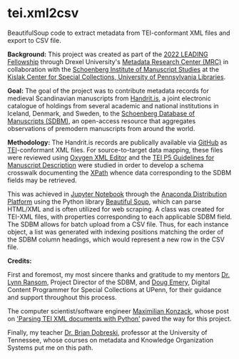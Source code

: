 # tei.xml2csv
BeautifulSoup code to extract metadata from TEI-conformant XML files and export to CSV file.

<b>Background:</b>
This project was created as part of the <a href="https://cci.drexel.edu/mrc/leading/">2022 LEADING Fellowship</a> through Drexel University's <a href="https://cci.drexel.edu/mrc/">Metadata Research Center (MRC)</a> in collaboration with the <a href="https://schoenberginstitute.org/">Schoenberg Institute of Manuscript Studies</a> at the <a href="https://www.library.upenn.edu/kislak">Kislak Center for Special Collections, University of Pennsylvania Libraries</a>.

<b>Goal:</b>
The goal of the project was to contribute metadata records for medieval Scandinavian manuscripts from <a href="https://handrit.is/?lang=en">Handrit.is</a>, a joint electronic catalogue of holdings from several academic and national institutions in Iceland, Denmark, and Sweden, to the <a href="https://sdbm.library.upenn.edu/">Schoenberg Database of Manuscripts (SDBM)</a>, an open-access resource that aggregates observations of premodern manuscripts from around the world. 

<b>Methodology:</b>
The Handrit.is records are publically available via <a href="https://github.com/Handrit">GitHub</a> as <a href="https://tei-c.org/">TEI</a>-conformant XML files. For source-to-target data mapping, these files were reviewed using <a href="https://www.oxygenxml.com/">Oxygen XML Editor</a> and the <a href="https://tei-c.org/release/doc/tei-p5-doc/en/html/MS.html">TEI P5 Guidelines for Manuscript Description</a> were studied in order to develop a schema crosswalk documenting the <a href="https://en.wikipedia.org/wiki/XPath">XPath</a> whence data corresponding to the SDBM fields may be retrieved.

This was achieved in <a href="https://jupyter.org/">Jupyter Notebook</a> through the <a href="https://www.anaconda.com/">Anaconda Distribution Platform</a> using the Python library <a href="https://www.crummy.com/software/BeautifulSoup/bs4/doc/">Beautiful Soup</a>, which can parse HTML/XML and is often utilized for web scraping. A class was created for TEI-XML files, with properties corresponding to each applicable SDBM field. The SDBM allows for batch upload from a CSV file. Thus, for each instance object, a list was generated with indexing positions matching the order of the SDBM column headings, which would represent a new row in the CSV file.

<b>Credits:</b>

First and foremost, my most sincere thanks and gratitude to my mentors <a href="https://www.library.upenn.edu/detail/person/lynn-ransom">Dr. Lynn Ransom</a>, Project Director of the SDBM, and <a href="https://www.library.upenn.edu/detail/person/douglas-emery">Doug Emery</a>, Digital Content Programmer for Special Collections at UPenn, for their guidance and support throughout this process.

The computer scientist/software engineer <a href="https://de.linkedin.com/in/maximilian-konzack-a94314a5">Maximilian Konzack</a>, whose post on <a href="https://komax.github.io/blog/text/python/xml/parsing_tei_xml_python/">'Parsing TEI XML documents with Python'</a> paved the way for this project.

Finally, my teacher <a href="https://www.linkedin.com/in/brian-dobreski-939b42b8">Dr. Brian Dobreski</a>, professor at the University of Tennessee, whose courses on metadata and Knowledge Organization Systems put me on this path.
